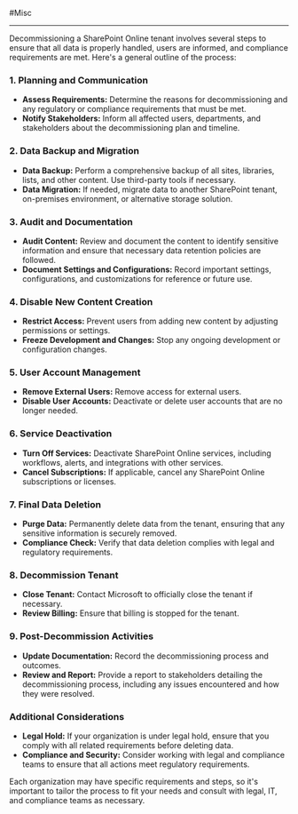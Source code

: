  #Misc

---
Decommissioning a SharePoint Online tenant involves several steps to ensure that all data is properly handled, users are informed, and compliance requirements are met. Here's a general outline of the process:

### 1. **Planning and Communication**
   - **Assess Requirements:** Determine the reasons for decommissioning and any regulatory or compliance requirements that must be met.
   - **Notify Stakeholders:** Inform all affected users, departments, and stakeholders about the decommissioning plan and timeline.

### 2. **Data Backup and Migration**
   - **Data Backup:** Perform a comprehensive backup of all sites, libraries, lists, and other content. Use third-party tools if necessary.
   - **Data Migration:** If needed, migrate data to another SharePoint tenant, on-premises environment, or alternative storage solution.

### 3. **Audit and Documentation**
   - **Audit Content:** Review and document the content to identify sensitive information and ensure that necessary data retention policies are followed.
   - **Document Settings and Configurations:** Record important settings, configurations, and customizations for reference or future use.

### 4. **Disable New Content Creation**
   - **Restrict Access:** Prevent users from adding new content by adjusting permissions or settings.
   - **Freeze Development and Changes:** Stop any ongoing development or configuration changes.

### 5. **User Account Management**
   - **Remove External Users:** Remove access for external users.
   - **Disable User Accounts:** Deactivate or delete user accounts that are no longer needed.

### 6. **Service Deactivation**
   - **Turn Off Services:** Deactivate SharePoint Online services, including workflows, alerts, and integrations with other services.
   - **Cancel Subscriptions:** If applicable, cancel any SharePoint Online subscriptions or licenses.

### 7. **Final Data Deletion**
   - **Purge Data:** Permanently delete data from the tenant, ensuring that any sensitive information is securely removed.
   - **Compliance Check:** Verify that data deletion complies with legal and regulatory requirements.

### 8. **Decommission Tenant**
   - **Close Tenant:** Contact Microsoft to officially close the tenant if necessary.
   - **Review Billing:** Ensure that billing is stopped for the tenant.

### 9. **Post-Decommission Activities**
   - **Update Documentation:** Record the decommissioning process and outcomes.
   - **Review and Report:** Provide a report to stakeholders detailing the decommissioning process, including any issues encountered and how they were resolved.

### Additional Considerations
- **Legal Hold:** If your organization is under legal hold, ensure that you comply with all related requirements before deleting data.
- **Compliance and Security:** Consider working with legal and compliance teams to ensure that all actions meet regulatory requirements.

Each organization may have specific requirements and steps, so it's important to tailor the process to fit your needs and consult with legal, IT, and compliance teams as necessary.
